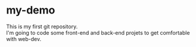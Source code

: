 # my-demo
This is my first git repository.
<br>
  I'm going to code some front-end and back-end projets to get comfortable with web-dev. 
